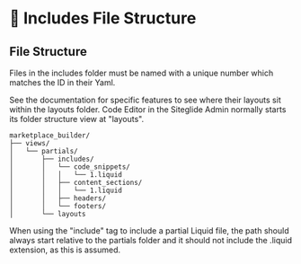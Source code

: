 # 🌳 Includes File Structure

## File Structure

Files in the includes folder must be named with a unique number which matches the ID in their Yaml.&#x20;

See the documentation for specific features to see where their layouts sit within the layouts folder. Code Editor in the Siteglide Admin normally starts its folder structure view at "layouts".&#x20;

```plaintext
marketplace_builder/
├── views/
│   └── partials/
│       ├── includes/
│       │   └── code_snippets/
│       │   │   └── 1.liquid
│       │   ├── content_sections/
│       │   │   └── 1.liquid
│       │   ├── headers/
│       │   └── footers/
│       └── layouts
```

When using the "include" tag to include a partial Liquid file, the path should always start relative to the partials folder and it should not include the .liquid extension, as this is assumed.&#x20;
